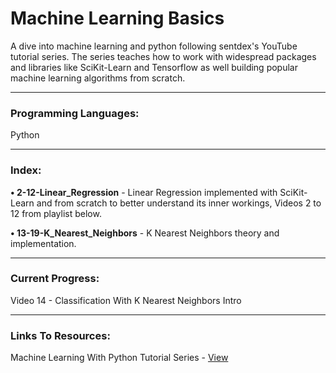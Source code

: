 # Machine Learning Basics

A dive into machine learning and python following sentdex's YouTube tutorial series.
The series teaches how to work with widespread packages and libraries like SciKit-Learn and Tensorflow as well building popular machine learning algorithms from scratch.

- - - -

### Programming Languages: ###
Python

- - - -

### Index: ###
**• 2-12-Linear_Regression** - Linear Regression implemented with SciKit-Learn and from scratch to better understand its inner
                        workings, Videos 2 to 12 from playlist below.

**• 13-19-K_Nearest_Neighbors** - K Nearest Neighbors theory and implementation.

- - - -

### Current Progress: ###
Video 14 - Classification With K Nearest Neighbors Intro

- - - -

### Links To Resources: ###

Machine Learning With Python Tutorial Series - [View](https://www.youtube.com/playlist?list=PLQVvvaa0QuDfKTOs3Keq_kaG2P55YRn5v)
